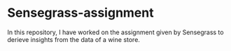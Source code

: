 # Sensegrass-assignment
In this repository, I have worked on the assignment given by Sensegrass to derieve insights from the data of a wine store. 
